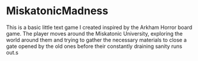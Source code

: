 # MiskatonicMadness

This is a basic little text game I created inspired by the Arkham Horror board game. The player moves
around the Miskatonic University, exploring the world around them and trying to gather the necessary
materials to close a gate opened by the old ones before their constantly draining sanity runs out.s
